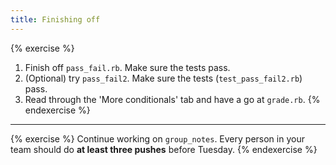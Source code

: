 ```yaml
---
title: Finishing off
---
```


{% exercise %}
1. Finish off `pass_fail.rb`. Make sure the tests pass.
2. (Optional) try `pass_fail2`. Make sure the tests (`test_pass_fail2.rb`) pass.
3. Read through the 'More conditionals' tab and have a go at `grade.rb`.
{% endexercise %}

<hr>

{% exercise %}
Continue working on `group_notes`. Every person in your team should do **at least three pushes** before Tuesday.
{% endexercise %}